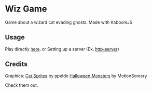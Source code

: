 # Wiz Game

Game about a wizard cat evading ghosts.
Made with KaboomJS

## Usage

Play directly [here](https://wiz-g.netlify.app/).
or
Setting up a server (Ex. [http-server](https://www.npmjs.com/package/http-server))

## Credits

Graphics:
[Cat Sprites](https://pipoya.itch.io/pipoya-free-rpg-character-sprites-nekonin) by ppeldo
[Halloween Monsters](https://motionsorcery.itch.io/2d-animated-halloween-characters) by MotionSorcery

Check them out.
